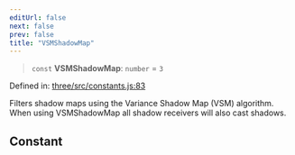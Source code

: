 ```yaml
---
editUrl: false
next: false
prev: false
title: "VSMShadowMap"
---
```


> `const` **VSMShadowMap**: `number` = `3`

Defined in: [three/src/constants.js:83](https://github.com/DefinitelyMaybe/three-i18n/blob/fa57b79433d1c349ffb23a78727299c8d4190136/three/src/constants.js#L83)

Filters shadow maps using the Variance Shadow Map (VSM) algorithm.
When using VSMShadowMap all shadow receivers will also cast shadows.

## Constant
